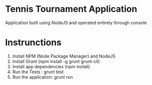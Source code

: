 # Tennis Tournament Application

Application built using NodeJS and operated entirely through console

# Instrunctions

1. Install NPM (Node Package Manager) and NodeJS
2. Install Grunt (npm install -g grunt grunt-cli)
3. Install app dependencies (npm install)
4. Run the Tests : grunt test
5. Run the application: grunt run


